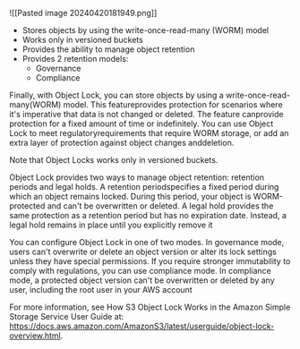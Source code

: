![[Pasted image 20240420181949.png]]

- Stores objects by using the write-once-read-many (WORM) model
- Works only in versioned buckets
- Provides the ability to manage object retention
- Provides 2 retention models:
    - Governance
    - Compliance

Finally, with Object Lock, you can store objects by using a write-once-read-many(WORM) model. This featureprovides protection for scenarios where it's imperative that data is not changed or deleted. The feature canprovide protection for a fixed amount of time or indefinitely. You can use Object Lock to meet regulatoryrequirements that require WORM storage, or add an extra layer of protection against object changes anddeletion.

Note that Object Locks works only in versioned buckets.

Object Lock provides two ways to manage object retention: retention periods and legal holds. A retention periodspecifies a fixed period during which an object remains locked. During this period, your object is WORM-protected and can't be overwritten or deleted. A legal hold provides the same protection as a retention period but has no expiration date. Instead, a legal hold remains in place until you explicitly remove it

You can configure Object Lock in one of two modes. In 
governance mode, users can't overwrite or delete an object version or alter its lock settings unless they have special permissions. If you require stronger immutability to comply with regulations, you can use compliance mode. In compliance mode, a protected object version can't be overwritten or deleted by any user, including the root user in your AWS account

For more information, see How S3 Object Lock Works in the Amazon Simple Storage Service User Guide at:
https://docs.aws.amazon.com/AmazonS3/latest/userguide/object-lock-overview.html.
